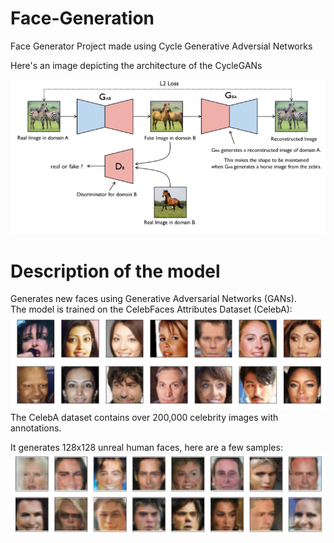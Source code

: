 # Face-Generation
Face Generator Project made using Cycle Generative Adversial Networks 

Here's an image depicting the architecture of the CycleGANs

![Cycle GANs Architecture Image](https://github.com/Kratos-is-here/Face-Generation-GAN/blob/main/assets/cycle_gan_architecture.png)

# Description of the model
Generates new faces using Generative Adversarial Networks (GANs).  
The model is trained on the CelebFaces Attributes Dataset (CelebA):
![Image of Training Set](https://github.com/Kratos-is-here/Face-Generation-GAN/blob/main/assets/processed_face_data.png)
The CelebA dataset contains over 200,000 celebrity images with annotations.

It generates 128x128 unreal human faces, here are a few samples:  
![Image of Generated Faces](https://github.com/Kratos-is-here/Face-Generation-GAN/blob/main/assets/Generated_faces2.png)
